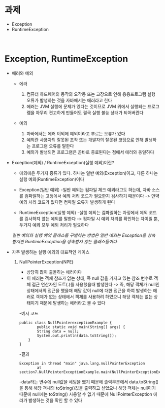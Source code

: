 # 과제    
   
* Exception
* RuntimeException

<br>

# Exception, RuntimeException   
   
* 에러와 예외
   
    * 에러
        1. 컴퓨터 하드웨어의 동작의 오작동 또는 고장으로 인해 응용프로그램 실행 오류가 발생하는 것을 자바에서는 에러라고 한다
        2. 에러는 JVM 실행에 문제가 있다는 것이므로 JVM 위에서 실행되는 프로그램을 아무리 견고하게 만들어도 결국 실행 불능 상태가 되어버린다   

    * 예외
        1. 자바에서는 에러 이외에 예외이라고 부르는 오류가 있다
        2. 예외란 사용자의 잘못된 조작 또는 개발자의 잘못된 코딩으로 인해 발생하는 프로그램 오류를 말한다
        3. 예외가 발생되면 프로그램은 곧바로 종료된다는 점에서 에러와 동일하다 

* Exception(예외) / RuntimeException(실행 예외)이란?
    * 에외에은 두가지 종류가 있다. 하나는 일반 예외(Exception)이고, 다른 하나는 실행 예외(RuntimeException)이다   

    * Exception(일반 예외)
        -일반 예외는 컴파일 체크 예외라고도 하는데, 자바 소스를 컴파일하는 고정에서 예외 처리 코드가 필요한지 검사하기 때문이다 -> 만약 예외 처리 코드가 없다면 컴파일 오류가 발생하게 된다   

    * RuntimeException(실행 예외)
        -실행 예외는 컴파일하는 과정에서 예외 코드를 검사하지 않는 예외를 말한다 -> 컴파일 시 예외 처리를 확인하는 차이일 뿐, 두가지 예외 모두 예외 처리가 필요하다   

    *일반 예외와 실행 예외 클래스를 구별하는 방법은 일반 예외는 Exception을 상속 받지만 RuntimeException을 상속받지 않는 클래스들이다*

* 자주 발생하는 실행 예외의 대표적인 케이스
   
    1. NullPointerException(NPE)
        
        * 상당히 많이 출몰하는 에러이다
        * 이 에러는 객체 참조가 없는 상태, 즉 null 값을 가지고 있는 참조 변수로 객체 접근 연산자인 도트(.)를 사용했을때 발생한다 -> 즉, 해당 객체가 null인 상태에서의 접근을 했을때 해당 값이 null에 대한 접근을 하여 발생하는 에러로 객체가 없는 상태에서 객체를 사용하려 하였으니 해당 객체는 없는 상태이기 때문에 발생하는 에러라고 볼 수 있다   

        -예시 코드
        ```
        public class NullPointerexceptionExample {
                public static void main(String[] args) {
                String data = null;
                System.out.println(data.toString());
            }
        }
        ```
           
        -결과
        ```
        Exception in thread "main" java.lang.nullPointerException
                at section7.NullPointerExceptionExample.main(NullPointerExceptionExample.java:6)
        ```
        -data라는 변수에 null값을 세팅을 했기 때문에 출력부분에서 data.toString()을 통해 해당 객체의 toString()값을 출력하고 싶었으나 해당 객체는 null이기 때문에 null에는 toString() 사용할 수 없기 때문에 NullPointerException 에러가 발생하는 것을 확인 할 수 있다
